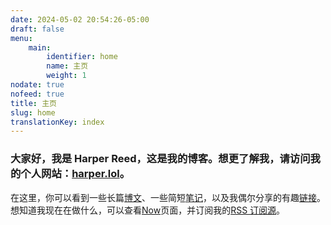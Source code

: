 ```yaml
---
date: 2024-05-02 20:54:26-05:00
draft: false
menu:
    main:
        identifier: home
        name: 主页
        weight: 1
nodate: true
nofeed: true
title: 主页
slug: home
translationKey: index
---
```


### 大家好，我是 Harper Reed，这是我的博客。想更了解我，请访问我的个人网站：[harper.lol](https://harper.lol)。

在这里，你可以看到一些长篇[博文](/posts)、一些简短[笔记](/notes)，以及我偶尔分享的有趣[链接](/links)。想知道我现在在做什么，可以查看[Now](/now)页面，并订阅我的[RSS 订阅源](/index.xml)。
